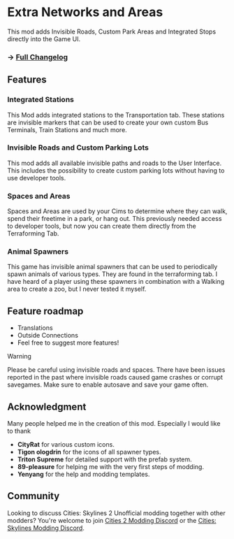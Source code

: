 # Extra Networks and Areas
This mod adds Invisible Roads, Custom Park Areas and Integrated Stops directly into the Game UI.

### -> [Full Changelog](https://github.com/kosch104/ExtraNetworksAndAreas/blob/main/CHANGELOG.md)

## Features
### Integrated Stations
This Mod adds integrated stations to the Transportation tab. These stations are invisible markers that can be used to create your own custom Bus Terminals, Train Stations and much more.

### Invisible Roads and Custom Parking Lots
This mod adds all available invisible paths and roads to the User Interface. This includes the possibility to create custom parking lots without having to use developer tools.

### Spaces and Areas
Spaces and Areas are used by your Cims to determine where they can walk, spend their freetime in a park, or hang out. This previously needed access to developer tools, but now you can create them directly from the Terraforming Tab.

### Animal Spawners
This game has invisible animal spawners that can be used to periodically spawn animals of various types. They are found in the terraforming tab. I have heard of a player using these spawners in combination with a Walking area to create a zoo, but I never tested it myself.

## Feature roadmap
- Translations
- Outside Connections
- Feel free to suggest more features!

> [!WARNING]
> Please be careful using invisible roads and spaces. There have been issues reported in the past where invisible roads caused game crashes or corrupt savegames. Make sure to enable autosave and save your game often.

## Acknowledgment
Many people helped me in the creation of this mod. Especially I would like to thank
* **CityRat** for various custom icons.
* **Tigon ologdrin** for the icons of all spawner types.
* **Triton Supreme** for detailed support with the prefab system.
* **89-pleasure** for helping me with the very first steps of modding.
* **Yenyang** for the help and modding templates.

## Community
Looking to discuss Cities: Skylines 2 Unofficial modding together with other modders? You're welcome to join [Cities 2 Modding Discord](https://discord.gg/vd7HXnpPJf) or the [Cities: Skylines Modding Discord](https://discord.gg/27CVdGFA47).

